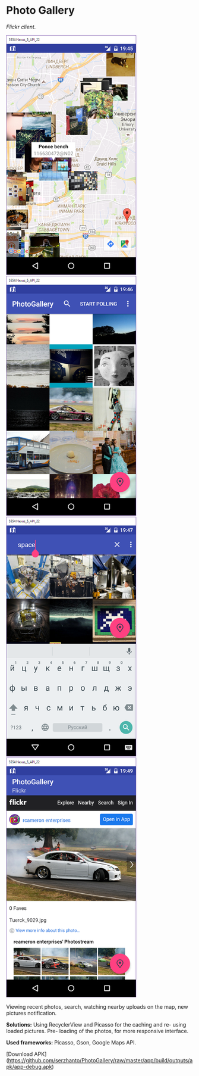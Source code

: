 # Photo Gallery
_Flickr client._

<img src="https://github.com/serzhanto/PhotoGallery/blob/master/screenshot10.png" alt="Pull" />
<img src="https://github.com/serzhanto/PhotoGallery/blob/master/screenshot11.png" alt="Pull" />
<img src="https://github.com/serzhanto/PhotoGallery/blob/master/screenshot12.png" alt="Pull" />
<img src="https://github.com/serzhanto/PhotoGallery/blob/master/screenshot13.png" alt="Pull" />

Viewing recent photos, search, watching nearby uploads on the map, new pictures notification.

**Solutions:** Using RecyclerView and Picasso for the caching and re- using loaded pictures. Pre- loading of the photos, for more responsive interface. 

**Used frameworks:** Picasso, Gson, Google Maps API.

[Download APK] (https://github.com/serzhanto/PhotoGallery/raw/master/app/build/outputs/apk/app-debug.apk)
